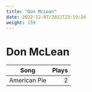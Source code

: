 ```yaml
---
title: "Don McLean"
date: 2022-12-07/2022T23:19:24
weight: 159
---
```


# Don McLean

 Song | Plays 
----- | -----:
American Pie | 2
